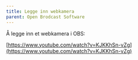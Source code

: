 ```yaml
---
title: Legge inn webkamera
parent: Open Brodcast Software
---
```


Å legge inn et webkamera i OBS:

[https://www.youtube.com/watch?v=KJKKhSn-vZg](https://www.youtube.com/watch?v=KJKKhSn-vZg) 
